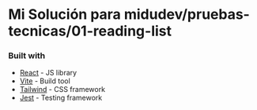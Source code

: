 # Mi Solución para midudev/pruebas-tecnicas/01-reading-list


### Built with
- [React](https://reactjs.org/) - JS library
- [Vite](https://vitejs.dev/) - Build tool
- [Tailwind](https://tailwindcss.com/) - CSS framework
- [Jest](https://jestjs.io/) - Testing framework

